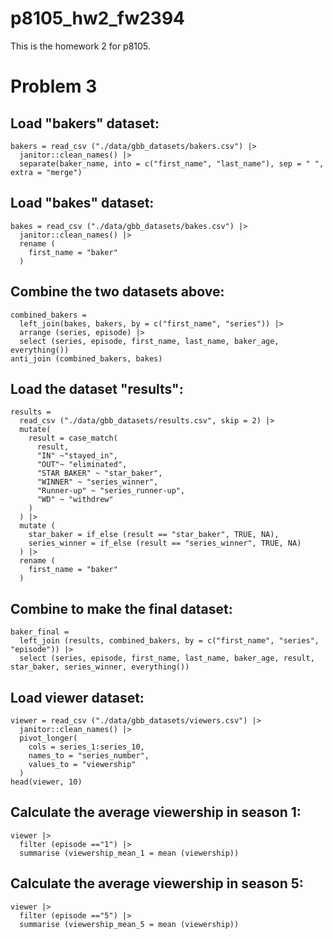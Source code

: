 # p8105_hw2_fw2394

This is the homework 2 for p8105. 

# Problem 3

## Load "bakers" dataset:
```{r bakers}
bakers = read_csv ("./data/gbb_datasets/bakers.csv") |> 
  janitor::clean_names() |> 
  separate(baker_name, into = c("first_name", "last_name"), sep = " ", extra = "merge")
```

## Load "bakes" dataset: 
```{r bakes}
bakes = read_csv ("./data/gbb_datasets/bakes.csv") |> 
  janitor::clean_names() |> 
  rename (
    first_name = "baker"
  )
```

## Combine the two datasets above:
```{r combined_bakers}
combined_bakers =
  left_join(bakes, bakers, by = c("first_name", "series")) |> 
  arrange (series, episode) |> 
  select (series, episode, first_name, last_name, baker_age, everything())
anti_join (combined_bakers, bakes)
```

## Load the dataset "results":
```{r results}
results = 
  read_csv ("./data/gbb_datasets/results.csv", skip = 2) |> 
  mutate(
    result = case_match(
      result,
      "IN" ~"stayed_in",
      "OUT"~ "eliminated",
      "STAR BAKER" ~ "star_baker",
      "WINNER" ~ "series_winner",
      "Runner-up" ~ "series_runner-up",
      "WD" ~ "withdrew"
    )
  ) |> 
  mutate (
    star_baker = if_else (result == "star_baker", TRUE, NA),
    series_winner = if_else (result == "series_winner", TRUE, NA)
  ) |> 
  rename (
    first_name = "baker"
  )
```

## Combine to make the final dataset:
```{r final}
baker_final = 
  left_join (results, combined_bakers, by = c("first_name", "series", "episode")) |> 
  select (series, episode, first_name, last_name, baker_age, result, star_baker, series_winner, everything())
```

## Load viewer dataset:
```{r viewer}
viewer = read_csv ("./data/gbb_datasets/viewers.csv") |> 
  janitor::clean_names() |> 
  pivot_longer(
    cols = series_1:series_10,
    names_to = "series_number",
    values_to = "viewership"
  )
head(viewer, 10)
```

## Calculate the average viewership in season 1:
```{r mean_season1}
viewer |> 
  filter (episode =="1") |> 
  summarise (viewership_mean_1 = mean (viewership))
```

## Calculate the average viewership in season 5:
```{r mean_season5}
viewer |> 
  filter (episode =="5") |> 
  summarise (viewership_mean_5 = mean (viewership))
```

